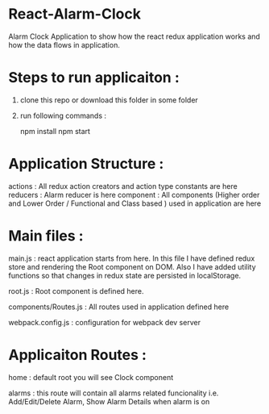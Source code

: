 # React-Alarm-Clock

Alarm Clock Application to show how the react redux application works and how the data flows in application.

# Steps to run applicaiton : 
1) clone this repo or download this folder in some folder
2) run following commands : 
   
   npm install
   npm start

# Application Structure : 
 actions : All redux action creators and action type constants are here
 reducers : Alarm reducer is here
 component : All components (Higher order and Lower Order / Functional and Class based ) used in application are here 
 
 # Main files :
 main.js : react application starts from here.
           In this file I have defined redux store and rendering the Root component on DOM.
           Also I have added utility functions so that changes in redux state are persisted in localStorage.
            
 root.js : Root component is defined here.

 components/Routes.js : All routes used in application defined here 
 
 webpack.config.js : configuration for webpack dev server 
 
 # Applicaiton Routes : 
 
 home : default root 
        you will see Clock component
        
 alarms : this route will contain all alarms related funcionality 
          i.e. Add/Edit/Delete Alarm, Show Alarm Details when alarm is on 
         
         
 

